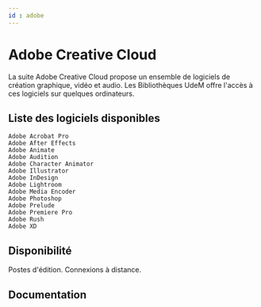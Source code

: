 ```yaml
---
id : adobe
---
```


# Adobe Creative Cloud

La suite Adobe Creative Cloud propose un ensemble de logiciels de création graphique, vidéo et audio. Les Bibliothèques UdeM offre l'accès à ces logiciels sur quelques ordinateurs.


## Liste des logiciels disponibles

    Adobe Acrobat Pro
    Adobe After Effects
    Adobe Animate
    Adobe Audition
    Adobe Character Animator
    Adobe Illustrator
    Adobe InDesign
    Adobe Lightroom
    Adobe Media Encoder
    Adobe Photoshop
    Adobe Prelude
    Adobe Premiere Pro
    Adobe Rush
    Adobe XD

## Disponibilité

Postes d'édition.
Connexions à distance.

## Documentation

